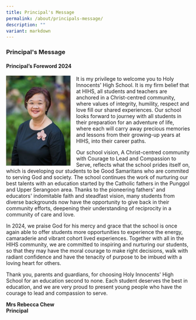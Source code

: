 ```yaml
---
title: Principal's Message
permalink: /about/principals-message/
description: ""
variant: markdown
---
```

### **Principal's Message**

#### **Principal’s Foreword 2024**

<img src="/images/principal.jpg" style="width:35%;margin-right:15px;" align="left">

It is my privilege to welcome you to Holy Innocents' High School. It is my firm belief that at HIHS, all students and teachers are anchored in a Christ-centred community, where values of integrity, humility, respect and love fill our shared experiences. Our school looks forward to journey with all students in their preparation for an adventure of life, where each will carry away precious memories and lessons from their growing-up years at HIHS, into their career paths.

Our school vision, A Christ-centred community with Courage to Lead and Compassion to Serve, reflects what the school prides itself on, which is developing our students to be Good Samaritans who are commited to serving God and society. The school continues the work of nurturing our best talents with an education started by the Catholic fathers in the Punggol and Upper Serangoon area. Thanks to the pioneering fathers' and educators' indomitable faith and steadfast vision, many students from diverse backgrounds now have the opportunity to give back in their community efforts, deepening their understanding of reciprocity in a community of care and love.

In 2024, we praise God for his mercy and grace that the school is once again able to offer students more opportunities to experience the energy, camaraderie and vibrant cohort lived experiences. Together with all in the HIHS community, we are committed to inspiring and nurturing our students, so that they may have the moral courage to make right decisions, walk with radiant confidence and have the tenacity of purpose to be imbued with a loving heart for others.

Thank you, parents and guardians, for choosing Holy Innocents' High School for an education second to none. Each student deserves the best in education, and we are very proud to present young people who have the courage to lead and compassion to serve.

**Mrs Rebecca Chew**<br>
**Principal**